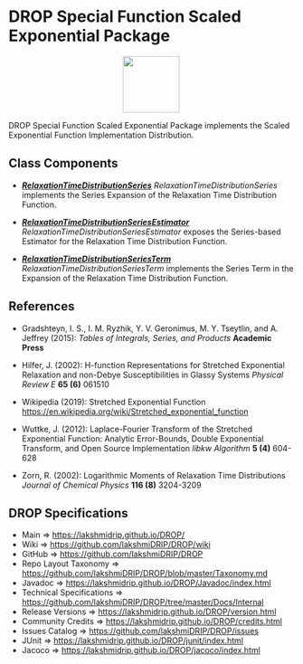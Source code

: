 # DROP Special Function Scaled Exponential Package

<p align="center"><img src="https://github.com/lakshmiDRIP/DROP/blob/master/DRIP_Logo.gif?raw=true" width="100"></p>

DROP Special Function Scaled Exponential Package implements the Scaled Exponential Function Implementation Distribution.


## Class Components

 * [***RelaxationTimeDistributionSeries***](https://github.com/lakshmiDRIP/DROP/tree/master/src/main/java/org/drip/specialfunction/scaledexponential/RelaxationTimeDistributionSeries.java)
 <i>RelaxationTimeDistributionSeries</i> implements the Series Expansion of the Relaxation Time Distribution Function.

 * [***RelaxationTimeDistributionSeriesEstimator***](https://github.com/lakshmiDRIP/DROP/tree/master/src/main/java/org/drip/specialfunction/scaledexponential/RelaxationTimeDistributionSeriesEstimator.java)
 <i>RelaxationTimeDistributionSeriesEstimator</i> exposes the Series-based Estimator for the Relaxation Time Distribution Function.

 * [***RelaxationTimeDistributionSeriesTerm***](https://github.com/lakshmiDRIP/DROP/tree/master/src/main/java/org/drip/specialfunction/scaledexponential/RelaxationTimeDistributionSeriesTerm.java)
 <i>RelaxationTimeDistributionSeriesTerm</i> implements the Series Term in the Expansion of the Relaxation Time Distribution Function.


## References

 * Gradshteyn, I. S., I. M. Ryzhik, Y. V. Geronimus, M. Y. Tseytlin, and A. Jeffrey (2015): <i>Tables of Integrals, Series, and Products</i> <b>Academic Press</b>

 * Hilfer, J. (2002): H-function Representations for Stretched Exponential Relaxation and non-Debye Susceptibilities in Glassy Systems <i>Physical Review E</i> <b>65 (6)</b> 061510

 * Wikipedia (2019): Stretched Exponential Function https://en.wikipedia.org/wiki/Stretched_exponential_function

 * Wuttke, J. (2012): Laplace-Fourier Transform of the Stretched Exponential Function: Analytic Error-Bounds, Double Exponential Transform, and Open Source Implementation <i>libkw</i> <i>Algorithm</i> <b>5 (4)</b> 604-628

 * Zorn, R. (2002): Logarithmic Moments of Relaxation Time Distributions <i>Journal of Chemical Physics</i> <b>116 (8)</b> 3204-3209


## DROP Specifications

 * Main                     => https://lakshmidrip.github.io/DROP/
 * Wiki                     => https://github.com/lakshmiDRIP/DROP/wiki
 * GitHub                   => https://github.com/lakshmiDRIP/DROP
 * Repo Layout Taxonomy     => https://github.com/lakshmiDRIP/DROP/blob/master/Taxonomy.md
 * Javadoc                  => https://lakshmidrip.github.io/DROP/Javadoc/index.html
 * Technical Specifications => https://github.com/lakshmiDRIP/DROP/tree/master/Docs/Internal
 * Release Versions         => https://lakshmidrip.github.io/DROP/version.html
 * Community Credits        => https://lakshmidrip.github.io/DROP/credits.html
 * Issues Catalog           => https://github.com/lakshmiDRIP/DROP/issues
 * JUnit                    => https://lakshmidrip.github.io/DROP/junit/index.html
 * Jacoco                   => https://lakshmidrip.github.io/DROP/jacoco/index.html
